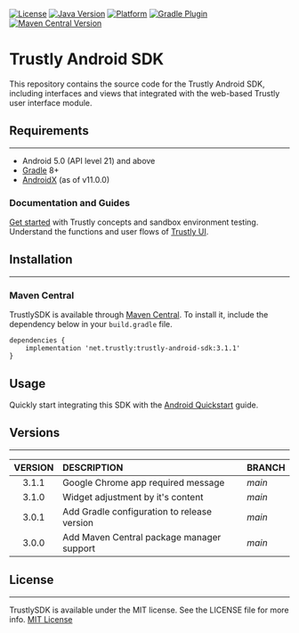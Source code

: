 [![License](https://badgen.net/badge/license/MIT/blue?icon=kotlin)](https://github.com/TrustlyInc/trustly-android/blob/main/LICENSE)
[![Java Version](https://badgen.net/badge/java/8/orange?icon=java)](https://www.oracle.com/java/technologies/javase/jdk8-naming.html)
[![Platform](https://badgen.net/badge/Android/33/green?icon=java)](https://developer.android.com/about/versions/13?hl=pt-br)
[![Gradle Plugin](https://badgen.net/badge/gradle/v8.0/green?icon=groovy)](https://gradle.org/whats-new/gradle-8)
[![Maven Central Version](https://badgen.net/badge/maven/v1.0.0/yellow?icon=java)](https://central.sonatype.com/artifact/net.trustly/android-sdk/3.1.1)

# Trustly Android SDK

This repository contains the source code for the Trustly Android SDK, including interfaces and views that integrated with the web-based Trustly user interface module.

## Requirements
---
* Android 5.0 (API level 21) and above
* [Gradle](https://gradle.org/releases/) 8+
* [AndroidX](https://developer.android.com/jetpack/androidx/) (as of v11.0.0)

### Documentation and Guides

[Get started](https://amer.developers.trustly.com/payments/docs/getting-started) with Trustly concepts and sandbox environment testing.
Understand the functions and user flows of [Trustly UI](https://amer.developers.trustly.com/payments/docs/sdk).

## Installation
---

### Maven Central

TrustlySDK is available through [Maven Central](https://search.maven.org). To install
it, include the dependency below in your `build.gradle` file.

```
dependencies {
    implementation 'net.trustly:trustly-android-sdk:3.1.1'
}
```

## Usage

Quickly start integrating this SDK with the [Android Quickstart](https://amer.developers.trustly.com/payments/docs/android-quickstart) guide.

## Versions
___

| VERSION   | DESCRIPTION   | BRANCH |
| :-------: | :-----------  | :----------- |
3.1.1     | Google Chrome app required message | *main*
3.1.0     | Widget adjustment by it's content | *main*
3.0.1     | Add Gradle configuration to release version | *main*
3.0.0     | Add Maven Central package manager support | *main*


## License
___

TrustlySDK is available under the MIT license. See the LICENSE file for more info.
[MIT License](https://github.com/TrustlyInc/trustly-android/blob/main/LICENSE)